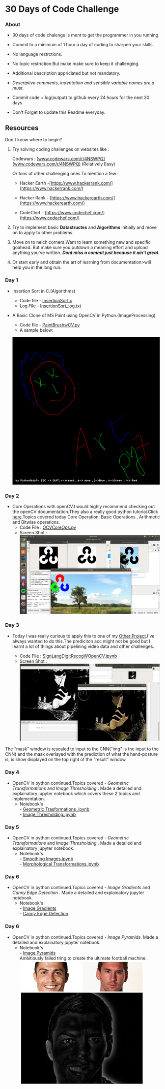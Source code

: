 # 30 Days of Code Challenge

### About

- 30 days of code chalenge is ment to get the programmer in you running.

- Commit to a minimum of 1 hour a day of coding to sharpen your skills.

- No language restrctions.

- No topic restriction.But make make sure to keep it challenging.

- Additional description appriciated but not mandatory.

- *Descriptive comments, indentation and sensible variable names are a must.*

- Commit code + log(output) to github every 24 hours for the next 30 days.

- Don't Forget to update this Readme everyday.


## Resources
Don't know where to begin?

1) Try solving coding challenges on websites like :

	Codewars : [www.codewars.com/r/4NSWPQ](www.codewars.com/r/4NSWPQ) (Relatively Easy)

	Or tons of other challenging ones.To mention a few :

	- Hacker Earth -[https://www.hackerrank.com/](https://www.hackerrank.com/)

	- Hacker Rank - [https://www.hackerearth.com/](https://www.hackerearth.com/)

	- CodeChef - [https://www.codechef.com/](https://www.codechef.com/)


2) Try to implement basic **Datastructes** and **Algorithms** initially and   	move on to apply to other problems.

3) Move on to neich corners.Want to learn something new and specific goahead.
But make sure you putdown a meaning effort and upload anything you've written.
***Dont miss a commit just because it ain't great.***
4) Or start early and obtain the art of learning from documentation>will help you in the long run.<br>
### Day 1
* Insertion Sort in C.(Algorithms)
	* Code file - [InsertionSort.c](https://github.com/Pythonista7/30_days_of_code-/blob/master/InsertionSort.c)
	* Log File - [InsertionSort_log.txt](https://github.com/Pythonista7/30_days_of_code-/blob/master/InsertionSort_log.txt)



* A Basic Clone of MS Paint using OpenCV in Python.(ImageProcessing)
	* Code file - [PaintBrushwCV.py](https://github.com/Pythonista7/30_days_of_code-/blob/master/PaintBrushwCV.py)
	* A sample below:
	
	![Drawing](https://github.com/Pythonista7/30_days_of_code-/blob/master/MonaLisa.png)
	

### Day 2
* Core Operations with openCV.I would highly recommend checking out the openCV documentation.They also a really good python tutorial.Click [here](https://docs.opencv.org/3.1.0/d6/d00/tutorial_py_root.html#gsc.tab=0).Topics covered today Core Operation: Basic Operations , Arithmetic and Bitwise operations.
	* Code File : [OCVCoreOps.py
](https://github.com/Pythonista7/30_days_of_code-/blob/master/OCVCoreOps.py)
	* Screen Shot :
	![Creating a Mask](https://github.com/Pythonista7/30_days_of_code-/blob/master/assets/Day2.png)

### Day 3
* Today I was really curious to apply this to one of my [Other Project](https://github.com/Pythonista7/Sign_Language_Digit_Recognition).I've always wanted to do this.The prediciton acc might not be good but I learnt a lot of things about pipelining video data and other challenges.

	* Code File : [SignLangDigitRecogWOpenCV.ipynb](https://github.com/Pythonista7/30_days_of_code-/blob/master/SignLangDigitRecogWOpenCV.ipynb)
	* Screen Shot :
![ScrnShot](https://github.com/Pythonista7/30_days_of_code-/blob/master/assets/SignLangScrnShot.jpeg)

The "mask" window is rescaled to input to the CNN("img" is the input to the CNN) and the mask overlayed with the prediction of what the hand-posture is, is show displayed on the top right of the "result" window.

### Day 4
* OpenCV in python continued.Topics covered - *Geometric Transformations* and *Image Thresholding* .
  Made a detailed and explainatory jupyter notebook which covers these 2 topics and implementation.
  	* Notebook's <br>
		     - [Geometric Trasformations .ipynb](https://github.com/Pythonista7/30_days_of_code-/blob/master/Geometric%20Trasformations%20.ipynb)<br>
		     - [Image Thresholding.ipynb](https://github.com/Pythonista7/30_days_of_code-/blob/master/Image%20Thresholding.ipynb)

### Day 5
* OpenCV in python continued.Topics covered - *Geometric Transformations* and *Image Thresholding* .
  Made a detailed and explainatory jupyter notebook.
  	* Notebook's <br>
		    - [Smoothing Images.ipynb](https://github.com/Pythonista7/30_days_of_code-/blob/master/Smoothing%20Images.ipynb)<br>
		    - [Morphological Transformations.ipynb](https://github.com/Pythonista7/30_days_of_code-/blob/master/Morphological%20Transformations.ipynb)

### Day 6
* OpenCV in python continued.Topics covered - *Image Gradients* and *Canny Edge Detection* .
  Made a detailed and explainatory jupyter notebook.
  	* Notebook's <br>
		    - [Image Gradients](https://github.com/Pythonista7/30_days_of_code-/blob/master/Image%20Gradients.ipynb)<br>
		    - [Canny Edge Detection](https://github.com/Pythonista7/30_days_of_code-/blob/master/Canny%20Edge%20Detection.ipynb)

### Day 6
* OpenCV in python continued.Topics covered - *Image Pyramids*.
  Made a detailed and explainatory jupyter notebook.
  	* Notebook's <br>
	             - [Image Pyramids](https://github.com/Pythonista7/30_days_of_code-/blob/master/Image%20Pyramids.ipynb)
		       <br>Ambitiously failed tring to create the ultimate football machine.<br>
		       ![AmbitiousFail](https://github.com/Pythonista7/30_days_of_code-/blob/master/assets/ambitiousFail.jpg)
